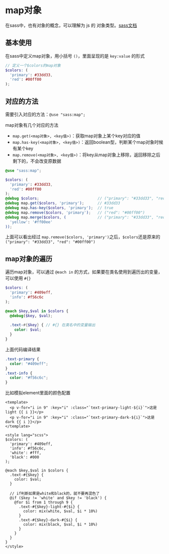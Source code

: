 # map对象

在sass中，也有对象的概念，可以理解为 js 的 对象类型。[sass文档](https://sass.nodejs.cn/documentation/modules/map/)

## 基本使用

在sass中定义map对象，用小括号 `()`，里面呈现的是 `key:value` 的形式

```scss
// 定义一个$colors的map对象
$colors: (
  'primary': #33dd33,
  'red': #00ff00
);
```

## 对应的方法

需要引入对应的方法：`@use "sass:map";`

map对象有几个对应的方法

* `map.get(<map对象>, <key值>)`：获取map对象上某个key对应的值
* `map.has-key(<map对象>, <key值>)`：返回boolean型，判断某个map对象时候有某个key
* `map.remove(<map对象>, <key值>)`：将key从map对象上移除，返回移除之后剩下的，不会改变原数据

```scss
@use "sass:map";

$colors: (
  'primary': #33dd33,
  'red': #00ff00
);
@debug $colors;                          // ("primary": "#33dd33", "red": "#00ff00")
@debug map.get($colors, 'primary');      // #33dd33
@debug map.has-key($colors, 'primary');  // true
@debug map.remove($colors, 'primary');   // ("red": "#00ff00")
@debug map.merge($colors, (              // ("primary": "#33dd33", "red": "#00ff00", "yellow": "#ff00ee")
  'yellow': '#ff00ee'
));
```

上面可以看出经过 `map.remove($colors, 'primary')`之后，`$colors`还是原来的 `("primary": "#33dd33", "red": "#00ff00")`

## map对象的遍历

遍历map对象，可以通过 `@each in` 的方式，如果要在类名使用到遍历出的变量，可以使用 `#{}`

```scss
$colors: (
  'primary': #409eff,
  'info': #f56c6c
);

@each $key,$val in $colors {
  @debug($key, $val);
  
  .text-#{$key} { // #{} 在类名中的变量输出
    color: $val;
  }
}
```

上面代码编译结果

```css
.text-primary {
  color: "#409eff";
}
.text-info {
  color: "#f56c6c";
}
```

比如模拟element里面的颜色配置

```vue
<template>
  <p v-for="i in 9" :key="i" :class="`text-primary-light-${i}`">这是 light {{ i }}</p>
  <p v-for="i in 9" :key="i" :class="`text-primary-dark-${i}`">这是 dark {{ i }}</p>
</template>

<style lang="scss">
$colors: (
  'primary': #409eff,
  'info': #f56c6c,
  'white': #fff,
  'black': #000
);

@each $key,$val in $colors {
  .text-#{$key} {
    color: $val;
  }
  
  // if判断如果是white和black的，就不要再混色了
  @if ($key != 'white' and $key != 'black') {
    @for $i from 1 through 9 {
      .text-#{$key}-light-#{$i} {
        color: mix(white, $val, $i * 10%)
      }
      .text-#{$key}-dark-#{$i} {
        color: mix(black, $val, $i * 10%)
      }
    }
  }
}
</style>
```

